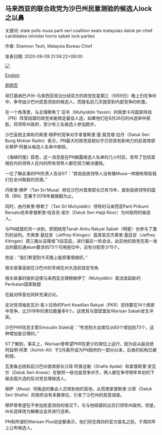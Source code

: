 ## 马来西亚的联合政党为沙巴州民意测验的候选人lock之以鼻

关键词: state polls musa parti seri coalition seats malaysias datuk pn chief candidates minister horns sabah lock parties

作者: Shannon Teoh, Malaysia Bureau Chief

发表日期: 2020-09-09 21:59:22+08:00

![](https://www.straitstimes.com/sites/default/files/styles/x_large/public/articles/2020/09/09/tl-malaysia-e-090920.jpg?itok=1-sSZCTS)

[English](Malaysia%27s%20coalition%20parties%20lock%20horns%20over%20candidates%20for%20Sabah%20state%20polls.md)

[原网页](https://www.straitstimes.com/asia/se-asia/coalition-parties-lock-horns-over-candidates-for-sabah-state-polls)

哥打基纳巴卢州-马来西亚政治分歧双方的政党在星期三（9月9日）晚上仍在争吵中，争夺由沙巴州民意测验的候选人，而提名前几天就受到内部竞争的刺激。

在一个角落里，与总理穆希丁·亚辛（Muhyiddin Yassin）的佩里卡丹国家阵线（PN）阵营结盟的政党未能商定最佳人选，如果他们在9月26日的州选举中获胜，将领导州政府，至少有三名候选人参加跑步。

沙巴巫统主席和丹斯里·穆萨的竞争对手拿督斯里·蓬·莫克塔·拉丹（Datuk Seri Bung Moktar Radin）表示，PN最大的政党巫统似乎已将其有影响力的前首席部长穆萨·阿曼从候选人名单中剔除。

《海峡时报》获悉，这一消息是在PN揭露候选人名单的几小时前，宣布了包括首相在内的领导人在内的所有领导人都在努力解决僵局。

一位了解此事的PN负责人告诉ST：“其他巫统领导人没有像Musa一样拥有帮助我们在全州取胜的资源。”

丹斯里·穆萨（Tan Sri Musa）担任沙巴州首席部长已有15年，直到巫统领导的国阵（BN）签署于2018年被推翻为止。

同时，由丹斯里·穆希丁（Tan Sri Muhyiddin）领导的马来西亚Parti Pribumi Bersatu任命拿督斯里·哈吉吉·诺尔（Datuk Seri Hajiji Noor）为州政府的候选人。

与PN结盟的另一派别，即团结党Tanah Airku Rakyat Sabah（明星）也参与了激烈的谈判。杰弗里·基廷安（Jeffrey Kitingan）首席官员杰弗里·基廷安（Jeffrey Kitingan）周三晚从吉隆坡飞往亚庇，进行最后一轮会谈，此前他的政党在周一发出的最后通atum要求的73个可用座位中，没有分配至少15个。

他说：“我们希望到今天晚上能把事情做好。”

相关故事巫统在沙巴州的军阀在州大选前锁定号角

相关故事的挫折迫使马来西亚总理穆赫伊丁（Muhyiddin）取消发起新的Perikatan国家联盟

在敌对阵营也同样充满讨论。

反对党领袖安瓦尔·易卜拉欣的Parti Keadilan Rakyat（PKR）坚持要在14个病房中竞争，比2018年的席位数量多6个。这使其与国营盟友Warisan Sabah发生冲突。

沙巴PKR信息主管Simsudin Sidek说：“考虑到大会席位从60个增加到73个，这种增加是合理的。”

ST了解到，事实上，Warisan曾希望PKR在更少的席位上运行，因为自从副总统阿兹明·阿里（Azmin Ali）于2月离开成为PN政府的一部分以来，后者的机构已被削弱。

瓦里桑总统和前沙巴州首席部长沙菲·阿普达勒（Shafie Apdal）和拿督斯里·安瓦尔（Datuk Seri Anwar）在联邦一级也是竞争对手，两人都在争夺明年年初的下届全国大选的反对党总理候选人。

穆萨（Musa）将叛逃的集会人员带到他的营地，从而使拿督斯里·沙菲（Datuk Seri Shafie）的政府没有多数席位，引发了沙巴州的民意调查。

穆萨曾希望在不参加民意测验的情况下，与与他结盟的议员们领导州政府。但是，州长选择改为解散议会并进行选举。

PN和所谓的Warisan Plus协定都表示，他们将在周四的官方提名之前，于周四早上公布候选人。